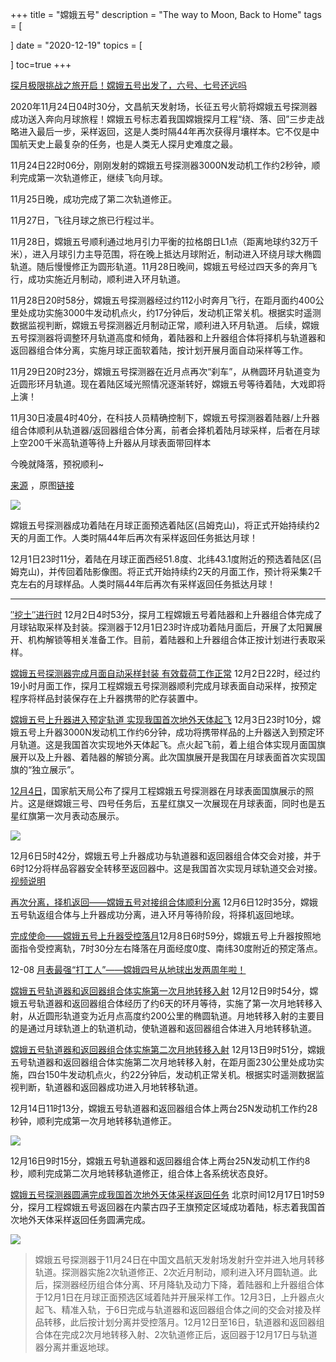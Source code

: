 +++
title = "嫦娥五号"
description = "The way to Moon, Back to Home"
tags = [
    
]
date = "2020-12-19"
topics = [

]
toc=true
+++

[探月极限挑战之旅开启！嫦娥五号出发了，六号、七号还远吗](https://card.weibo.com/article/m/show/id/2309404574651132280834)

2020年11月24日04时30分，文昌航天发射场，长征五号火箭将嫦娥五号探测器成功送入奔向月球旅程！嫦娥五号标志着我国嫦娥探月工程“绕、落、回”三步走战略进入最后一步，采样返回，这是人类时隔44年再次获得月壤样本。它不仅是中国航天史上最复杂的任务，也是人类无人探月史难度之最。

11月24日22时06分，刚刚发射的嫦娥五号探测器3000N发动机工作约2秒钟，顺利完成第一次轨道修正，继续飞向月球。

11月25日晚，成功完成了第二次轨道修正。

11月27日，飞往月球之旅已行程过半。

11月28日，嫦娥五号顺利通过地月引力平衡的拉格朗日L1点（距离地球约32万千米），进入月球引力主导范围，将在晚上抵达月球附近，制动进入环绕月球大椭圆轨道。随后慢慢修正为圆形轨道。11月28日晚间，嫦娥五号经过四天多的奔月飞行，成功实施近月制动，顺利进入环月轨道。

11月28日20时58分，嫦娥五号探测器经过约112小时奔月飞行，在距月面约400公里处成功实施3000牛发动机点火，约17分钟后，发动机正常关机。根据实时遥测数据监视判断，嫦娥五号探测器近月制动正常，顺利进入环月轨道。 后续，嫦娥五号探测器将调整环月轨道高度和倾角，着陆器和上升器组合体将择机与轨道器和返回器组合体分离，实施月球正面软着陆，按计划开展月面自动采样等工作。

11月29日20时23分，嫦娥五号探测器在近月点再次“刹车”，从椭圆环月轨道变为近圆形环月轨道。现在着陆区域光照情况逐渐转好，嫦娥五号等待着陆，大戏即将上演！

11月30日凌晨4时40分，在科技人员精确控制下，嫦娥五号探测器着陆器/上升器组合体顺利从轨道器/返回器组合体分离，前者会择机着陆月球采样，后者在月球上空200千米高轨道等待上升器从月球表面带回样本

今晚就降落，预祝顺利~ 

[来源](https://www.toutiao.com/w/a1684760792070157/) ，原图[链接](https://p9-tt-ipv6.byteimg.com/img/tos-cn-i-0022/055453a2db2e47ebb82392c12381f802~tplv-obj:1368:1824.image)

![](https://upload-images.jianshu.io/upload_images/3296949-3321a2f7dee00925.png?imageMogr2/auto-orient/strip%7CimageView2/2/w/1240)


嫦娥五号探测器成功着陆在月球正面预选着陆区(吕姆克山)，将正式开始持续约2天的月面工作。人类时隔44年后再次有采样返回任务抵达月球！

12月1日23时11分，着陆在月球正面西经51.8度、北纬43.1度附近的预选着陆区(吕姆克山)，并传回着陆影像图。将正式开始持续约2天的月面工作，预计将采集2千克左右的月球样品。人类时隔44年后再次有采样返回任务抵达月球！

---

[″挖土″进行时](https://weibo.com/ttarticle/p/show?id=2309404577741969162578)
12月2日4时53分，探月工程嫦娥五号着陆器和上升器组合体完成了月球钻取采样及封装。探测器于12月1日23时许成功着陆月面后，开展了太阳翼展开、机构解锁等相关准备工作。目前，着陆器和上升器组合体正按计划进行表取采样。

[嫦娥五号探测器完成月面自动采样封装 有效载荷工作正常](https://weibo.com/ttarticle/p/show?id=2309404578023759544454)
12月2日22时，经过约19小时月面工作，探月工程嫦娥五号探测器顺利完成月球表面自动采样，按预定程序将样品封装保存在上升器携带的贮存装置中。

[嫦娥五号上升器进入预定轨道 实现我国首次地外天体起飞](https://weibo.com/ttarticle/p/show?id=2309404578193142054938)
12月3日23时10分，嫦娥五号上升器3000N发动机工作约6分钟，成功将携带样品的上升器送入到预定环月轨道。这是我国首次实现地外天体起飞。点火起飞前，着上组合体实现月面国旗展开以及上升器、着陆器的解锁分离。此次国旗展开是我国在月球表面首次实现国旗的“独立展示”。

[12月4日](https://weibo.com/ttarticle/p/show?id=2309404578462311776732)，国家航天局公布了探月工程嫦娥五号探测器在月球表面国旗展示的照片。这是继嫦娥三号、四号任务后，五星红旗又一次展现在月球表面，同时也是五星红旗第一次月表动态展示。

![](https://upload-images.jianshu.io/upload_images/3296949-e7fb3529543e7f97.png?imageMogr2/auto-orient/strip%7CimageView2/2/w/1240)


12月6日5时42分，嫦娥五号上升器成功与轨道器和返回器组合体交会对接，并于6时12分将样品容器安全转移至返回器中。这是我国首次实现月球轨道交会对接。[视频说明](https://weibo.com/ttarticle/p/show?id=2309404579108184260762)

[再次分离，择机返回——嫦娥五号对接组合体顺利分离](https://weibo.com/ttarticle/p/show?id=2309404579122675581112)
12月6日12时35分，嫦娥五号轨返组合体与上升器成功分离，进入环月等待阶段，将择机返回地球。 


[完成使命——嫦娥五号上升器受控落月](https://weibo.com/ttarticle/p/show?id=2309404579908754997698)
​​​12月8日6时59分，嫦娥五号上升器按照地面指令受控离轨，7时30分左右降落在月面经度0度、南纬30度附近的预定落点。


12-08 [月表最强“打工人”——嫦娥四号从地球出发两周年啦！](https://weibo.com/ttarticle/p/show?id=2309404579793856495642)

[嫦娥五号轨道器和返回器组合体实施第一次月地转移入射](https://weibo.com/ttarticle/p/show?id=2309404581278526603420)
12月12日9时54分，嫦娥五号轨道器和返回器组合体经历了约6天的环月等待，实施了第一次月地转移入射，从近圆形轨道变为近月点高度约200公里的椭圆轨道。月地转移入射的主要目的是通过月球轨道上的轨道机动，使轨道器和返回器组合体进入月地转移轨道。

[嫦娥五号轨道器和返回器组合体实施第二次月地转移入射](https://weibo.com/ttarticle/p/show?id=2309404581644961972591)
12月13日9时51分，嫦娥五号轨道器和返回器组合体实施第二次月地转移入射，在距月面230公里处成功实施，四台150牛发动机点火，约22分钟后，发动机正常关机。根据实时遥测数据监视判断，轨道器和返回器成功进入月地转移轨道。

12月14日11时13分，嫦娥五号轨道器和返回器组合体上两台25N发动机工作约28秒钟，顺利完成第一次月地转移轨道修正。

![](https://upload-images.jianshu.io/upload_images/3296949-f6b70fe911790a86.png?imageMogr2/auto-orient/strip%7CimageView2/2/w/1240)

 12月16日9时15分，嫦娥五号轨道器和返回器组合体上两台25N发动机工作约8秒，顺利完成第二次月地转移轨道修正，组合体上各系统状态良好。​​​​

[嫦娥五号探测器圆满完成我国首次地外天体采样返回任务](https://weibo.com/ttarticle/p/show?id=2309404582953085698083)
北京时间12月17日1时59分，探月工程嫦娥五号返回器在内蒙古四子王旗预定区域成功着陆，标志着我国首次地外天体采样返回任务圆满完成。

![](https://upload-images.jianshu.io/upload_images/3296949-a94686e5867bfb0a.png?imageMogr2/auto-orient/strip%7CimageView2/2/w/1240)

>嫦娥五号探测器于11月24日在中国文昌航天发射场发射升空并进入地月转移轨道。探测器实施2次轨道修正、2次近月制动，顺利进入环月圆轨道。此后，探测器经历组合体分离、环月降轨及动力下降，着陆器和上升器组合体于12月1日在月球正面预选区域着陆并开展采样工作。12月3日，上升器点火起飞、精准入轨，于6日完成与轨道器和返回器组合体之间的交会对接及样品转移，此后按计划分离并受控落月。12月12日至16日，轨道器和返回器组合体在完成2次月地转移入射、2次轨道修正后，返回器于12月17日与轨道器分离并重返地球。

